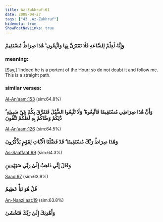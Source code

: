 ```yaml
---
title: Az-Zukhruf:61
date: 2008-04-27
tags: ["43 .Az-Zukhruf"]
hidemeta: true 
ShowPostNavLinks: true 
---
```

### وَإِنَّهُ لَعِلْمٌ لِلسَّاعَةِ فَلَا تَمْتَرُنَّ بِهَا وَاتَّبِعُونِ ۚ هَٰذَا صِرَاطٌ مُسْتَقِيمٌ
### meaning: 
[Say,] ‘Indeed he is a portent of the Hour; so do not doubt it and follow me. This is a straight path.
### similar verses: 

[Al-An'aam:153](/6/153) (sim:64.8%)

### وَأَنَّ هَٰذَا صِرَاطِي مُسْتَقِيمًا فَاتَّبِعُوهُ ۖ وَلَا تَتَّبِعُوا السُّبُلَ فَتَفَرَّقَ بِكُمْ عَنْ سَبِيلِهِ ۚ ذَٰلِكُمْ وَصَّاكُمْ بِهِ لَعَلَّكُمْ تَتَّقُونَ

[Al-An'aam:126](/6/126) (sim:64.5%)

### وَهَٰذَا صِرَاطُ رَبِّكَ مُسْتَقِيمًا ۗ قَدْ فَصَّلْنَا الْآيَاتِ لِقَوْمٍ يَذَّكَّرُونَ

[As-Saaffaat:99](/37/99) (sim:64.3%)

### وَقَالَ إِنِّي ذَاهِبٌ إِلَىٰ رَبِّي سَيَهْدِينِ

[Saad:67](/38/67) (sim:63.9%)

### قُلْ هُوَ نَبَأٌ عَظِيمٌ

[An-Naazi'aat:19](/79/19) (sim:63.8%)

### وَأَهْدِيَكَ إِلَىٰ رَبِّكَ فَتَخْشَىٰ
